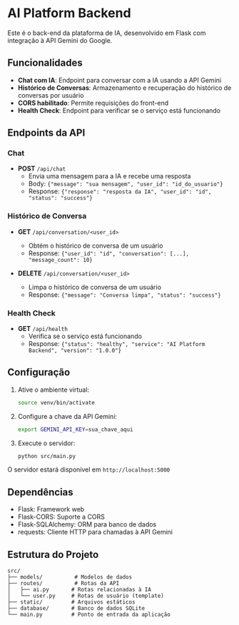 # AI Platform Backend

Este é o back-end da plataforma de IA, desenvolvido em Flask com integração à API Gemini do Google.

## Funcionalidades

- **Chat com IA**: Endpoint para conversar com a IA usando a API Gemini
- **Histórico de Conversas**: Armazenamento e recuperação do histórico de conversas por usuário
- **CORS habilitado**: Permite requisições do front-end
- **Health Check**: Endpoint para verificar se o serviço está funcionando

## Endpoints da API

### Chat
- **POST** `/api/chat`
  - Envia uma mensagem para a IA e recebe uma resposta
  - Body: `{"message": "sua mensagem", "user_id": "id_do_usuario"}`
  - Response: `{"response": "resposta da IA", "user_id": "id", "status": "success"}`

### Histórico de Conversa
- **GET** `/api/conversation/<user_id>`
  - Obtém o histórico de conversa de um usuário
  - Response: `{"user_id": "id", "conversation": [...], "message_count": 10}`

- **DELETE** `/api/conversation/<user_id>`
  - Limpa o histórico de conversa de um usuário
  - Response: `{"message": "Conversa limpa", "status": "success"}`

### Health Check
- **GET** `/api/health`
  - Verifica se o serviço está funcionando
  - Response: `{"status": "healthy", "service": "AI Platform Backend", "version": "1.0.0"}`

## Configuração

1. Ative o ambiente virtual:
   ```bash
   source venv/bin/activate
   ```

2. Configure a chave da API Gemini:
   ```bash
   export GEMINI_API_KEY=sua_chave_aqui
   ```

3. Execute o servidor:
   ```bash
   python src/main.py
   ```

O servidor estará disponível em `http://localhost:5000`

## Dependências

- Flask: Framework web
- Flask-CORS: Suporte a CORS
- Flask-SQLAlchemy: ORM para banco de dados
- requests: Cliente HTTP para chamadas à API Gemini

## Estrutura do Projeto

```
src/
├── models/          # Modelos de dados
├── routes/          # Rotas da API
│   ├── ai.py       # Rotas relacionadas à IA
│   └── user.py     # Rotas de usuário (template)
├── static/         # Arquivos estáticos
├── database/       # Banco de dados SQLite
└── main.py         # Ponto de entrada da aplicação
```

